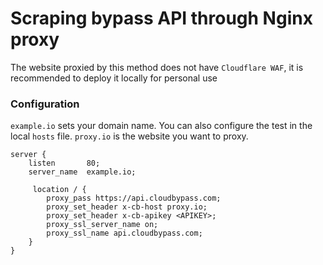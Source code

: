 # Scraping bypass API through Nginx proxy

The website proxied by this method does not have `Cloudflare WAF`, it is recommended to deploy it locally for personal use

### Configuration

`example.io` sets your domain name. You can also configure the test in the local `hosts` file.
`proxy.io` is the website you want to proxy.

```nginx
server {
    listen       80;
    server_name  example.io;

     location / {
        proxy_pass https://api.cloudbypass.com;
        proxy_set_header x-cb-host proxy.io;
        proxy_set_header x-cb-apikey <APIKEY>;
        proxy_ssl_server_name on;
        proxy_ssl_name api.cloudbypass.com;
    }
}
```